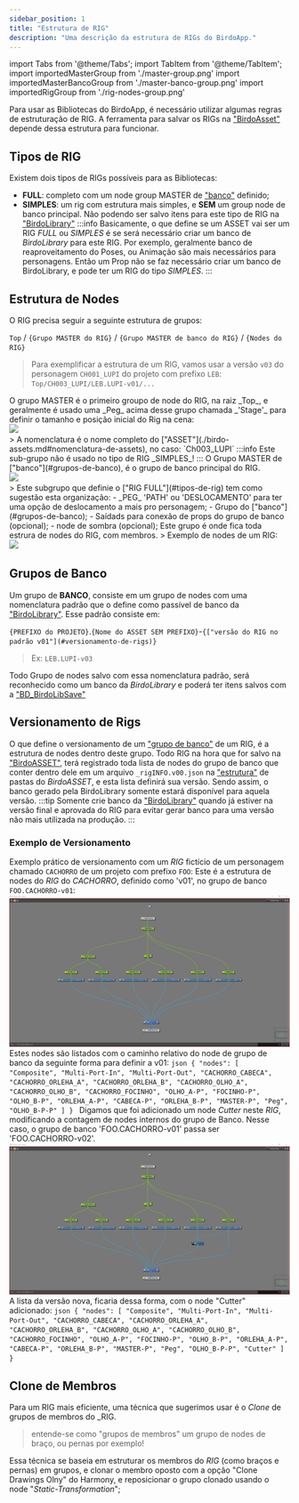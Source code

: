 ```yaml
---  
sidebar_position: 1
title: "Estrutura de RIG"
description: "Uma descrição da estrutura de RIGs do BirdoApp."
---
```

import Tabs from '@theme/Tabs';
import TabItem from '@theme/TabItem';
import importedMasterGroup from './master-group.png'
import importedMasterBancoGroup from './master-banco-group.png'
import importedRigGroup from './rig-nodes-group.png'

Para usar as Bibliotecas do BirdoApp, é necessário utilizar algumas regras de estruturação de RIG. A ferramenta para salvar os RIGs na ["BirdoAsset"](../funcionalidades/menu/index.mdx#salvar-tpl) depende dessa estrutura para funcionar.


## Tipos de RIG
Existem dois tipos de RIGs possíveis para as Bibliotecas: 
 - **FULL**: completo com um node group MASTER de ["banco"](#grupos-de-banco) definido; 
 - **SIMPLES**: um rig com estrutura mais simples, e **SEM** um group node de banco principal. Não podendo ser salvo itens para este tipo de RIG na ["BirdoLibrary"](./birdo-library.md)
:::info
  Basicamente, o que define se um ASSET vai ser um RIG _FULL_ ou _SIMPLES_ é se será necessário criar um banco de _BirdoLibrary_ para este RIG. Por exemplo, geralmente banco de reaproveitamento do Poses, ou Animação são mais necessários para personagens. Então um Prop não  se faz necessário criar um banco de BirdoLibrary, e pode ter um RIG do tipo _SIMPLES_.
::: 
## Estrutura de Nodes
O RIG precisa seguir a seguinte estrutura de grupos:

`Top` / `{Grupo MASTER do RIG}` / `{Grupo MASTER de banco do RIG}` / `{Nodes do RIG}` 

> Para exemplificar a estrutura de um RIG, vamos usar a versão `v03` do personagem `CH001_LUPI` do projeto com prefixo `LEB`:
`Top/CH003_LUPI/LEB.LUPI-v01/...`
<Tabs>
  <TabItem value="asset_name" label="Grupo MASTER do RIG" default>
    O grupo MASTER é o primeiro groupo de node do RIG, na raiz _Top_, e geralmente é usado uma _Peg_ acima desse grupo chamada _'Stage'_ para definir o tamanho e posição inicial do Rig na cena:
    <div style={{ textAlign: 'left'}}> <img src={importedMasterGroup} width='600' /> </div>
    > A nomenclatura é o nome completo do ["ASSET"](./birdo-assets.md#nomenclatura-de-assets), no caso: `Ch003_LUPI` 
  </TabItem>
  <TabItem value="master_banco" label="Grupo MASTER de banco">
    :::info
       Este sub-grupo não é usado no tipo de RIG _SIMPLES_!
    :::
    O Grupo MASTER de ["banco"](#grupos-de-banco), é o grupo de banco principal do RIG. 
    <div style={{ textAlign: 'left'}}> <img src={importedMasterBancoGroup} width='600' /> </div>
    > Este subgrupo que definie o ["RIG FULL"](#tipos-de-rig) tem como sugestão esta organização: 
     - _PEG_ 'PATH' ou 'DESLOCAMENTO' para ter uma opção de deslocamento a mais pro personagem;
     - Grupo do ["banco"](#grupos-de-banco);
     - Saídads para conexão de props do grupo de banco (opcional);
     - node de sombra (opcional);    
  </TabItem>
  <TabItem value="nodes_rig" label="Grupo de Nodes do RIG">
    Este grupo é onde fica toda estrura de nodes do RIG, com membros.
    > Exemplo de nodes de um RIG:
    <div style={{ textAlign: 'left'}}> <img src={importedRigGroup} width='600' /> </div>
  </TabItem>
</Tabs>

## Grupos de Banco
Um grupo de **BANCO**, consiste em um grupo de nodes com uma nomenclatura padrão que o define como passível de banco da ["BirdoLibrary"](./birdo-library.md). Esse padrão consiste em:

`{PREFIXO do PROJETO}`.`{Nome do ASSET SEM PREFIXO}`-`{["versão do RIG no padrão v01"](#versionamento-de-rigs)}` 
> Ex: `LEB.LUPI-v03`

Todo Grupo de nodes salvo com essa nomenclatura padrão, será reconhecido como um banco da _BirdoLibrary_ e poderá ter itens salvos com a ["BD_BirdoLibSave"](../funcionalidades/toolbars/animation.md#bd_birdolibsave-bd_birdolib_save-icon)

## Versionamento de Rigs
O que define o versionamento de um ["grupo de banco"](#grupos-de-banco) de um RIG, é a estrutura de nodes dentro deste grupo. 
Todo RIG na hora que for salvo na ["BirdoASSET"](../funcionalidades/menu/index.mdx#salvar_tpl), terá registrado toda lista de nodes do grupo de banco que conter dentro dele em um arquivo `_rigINFO.v00.json` na ["estrutura"](./birdo-assets.md#estrutura) de pastas do _BirdoASSET_, e esta lista definirá sua versão. Sendo assim, o banco gerado pela BirdoLibrary somente estará disponível para aquela versão.
:::tip
   Somente crie banco da ["BirdoLibrary"](./birdo-library.md) quando já estiver na versão final e aprovada do RIG para evitar gerar banco para uma versão não mais utilizada na produção.
:::

### Exemplo de Versionamento
Exemplo prático de versionamento com um _RIG_ fictício de um personagem chamado `CACHORRO` de um projeto com prefixo `FOO`:
<Tabs>
  <TabItem value="v01" label="Versão 'v01'" default>
    Este é a estrutura de nodes do _RIG_ do _CACHORRO_, definido como 'v01', no grupo de banco `FOO.CACHORRO-v01`:
    !["exemplo v01"](./exemplo-v01.png)
    Estes nodes são listados com o caminho relativo do node de grupo de banco da seguinte forma para definir a v01:
    ```json
    {
      "nodes": [
        "Composite",
        "Multi-Port-In",
        "Multi-Port-Out",
        "CACHORRO_CABECA",
        "CACHORRO_ORLEHA_A",
        "CACHORRO_ORLEHA_B",
        "CACHORRO_OLHO_A",
        "CACHORRO_OLHO_B",
        "CACHORRO_FOCINHO",
        "OLHO_A-P",
        "FOCINHO-P",
        "OLHO_B-P",
        "ORLEHA_A-P",
        "CABECA-P",
        "ORLEHA_B-P",
        "MASTER-P",
        "Peg",
        "OLHO_B-P-P"
      ]
    }
    ``` 
  </TabItem>
  <TabItem value="v02" label="Versão 'v02'">
    Digamos que foi adicionado um node _Cutter_ neste _RIG_, modificando a contagem de nodes internos do grupo de Banco. Nesse caso, o grupo de banco 'FOO.CACHORRO-v01' passa ser 'FOO.CACHORRO-v02'.
    !["exemplo v02"](./exemplo-v02.png)
    A lista da versão nova, ficaria dessa forma, com o node "Cutter" adicionado:
    ```json
    {
      "nodes": [
        "Composite",
        "Multi-Port-In",
        "Multi-Port-Out",
        "CACHORRO_CABECA",
        "CACHORRO_ORLEHA_A",
        "CACHORRO_ORLEHA_B",
        "CACHORRO_OLHO_A",
        "CACHORRO_OLHO_B",
        "CACHORRO_FOCINHO",
        "OLHO_A-P",
        "FOCINHO-P",
        "OLHO_B-P",
        "ORLEHA_A-P",
        "CABECA-P",
        "ORLEHA_B-P",
        "MASTER-P",
        "Peg",
        "OLHO_B-P-P",
        "Cutter"
      ]
    }
    ``` 
  </TabItem>
</Tabs>


## Clone de Membros
Para um RIG mais eficiente, uma técnica que sugerimos usar é o _Clone_ de grupos de membros do _RIG. 

> entende-se como "grupos de membros" um grupo de nodes de braço, ou pernas por exemplo!

Essa técnica se baseia em estruturar os membros do _RIG_ (como braços e pernas) em grupos, e clonar o membro oposto com a opção "Clone Drawings Olny" do Harmony, e reposicionar o grupo clonado usando o node "_Static-Transformation_";

